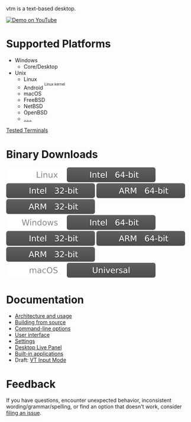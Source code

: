 vtm is a text-based desktop.

<a href="https://www.youtube.com/watch?v=kofkoxGjFWQ">
  <img width="400" alt="Demo on YouTube" src="https://user-images.githubusercontent.com/11535558/146906370-c9705579-1bbb-4e9e-8977-47312f551cc8.gif">
</a>

# Supported Platforms

- Windows
  - Core/Desktop
- Unix
  - Linux
  - Android <sup><sup>Linux kernel</sup></sup>
  - macOS
  - FreeBSD
  - NetBSD
  - OpenBSD
  - [`...`](https://en.wikipedia.org/wiki/POSIX#POSIX-oriented_operating_systems)

[Tested Terminals](https://github.com/directvt/vtm/discussions/72)

# Binary Downloads

![Linux](.resources/status/linux.svg)     [![Intel 64-bit](.resources/status/arch_x86_64.svg)](https://github.com/directvt/vtm/releases/latest/download/vtm_linux_x86_64.zip) [![Intel 32-bit](.resources/status/arch_x86.svg)](https://github.com/directvt/vtm/releases/latest/download/vtm_linux_x86.zip) [![ARM 64-bit](.resources/status/arch_arm64.svg)](https://github.com/directvt/vtm/releases/latest/download/vtm_linux_arm64.zip) [![ARM 32-bit](.resources/status/arch_arm32.svg)](https://github.com/directvt/vtm/releases/latest/download/vtm_linux_arm32.zip)  
![Windows](.resources/status/windows.svg) [![Intel 64-bit](.resources/status/arch_x86_64.svg)](https://github.com/directvt/vtm/releases/latest/download/vtm_windows_x86_64.zip)  [![Intel 32-bit](.resources/status/arch_x86.svg)](https://github.com/directvt/vtm/releases/latest/download/vtm_windows_x86.zip)  [![ARM 64-bit](.resources/status/arch_arm64.svg)](https://github.com/directvt/vtm/releases/latest/download/vtm_windows_arm64.zip)  [![ARM 32-bit](.resources/status/arch_arm32.svg)](https://github.com/directvt/vtm/releases/latest/download/vtm_windows_arm32.zip)  
![macOS](.resources/status/macos.svg)     [![Universal](.resources/status/arch_any.svg)](https://github.com/directvt/vtm/releases/latest/download/vtm_macos_any.zip)  

# Documentation

- [Architecture and usage](doc/architecture.md)
- [Building from source](doc/build.md)
- [Command-line options](doc/command-line-options.md)
- [User interface](doc/user-interface.md)
- [Settings](doc/settings.md)
- [Desktop Live Panel](doc/panel.md)
- [Built-in applications](doc/apps.md)
- Draft: [VT Input Mode](doc/vt-input-mode.md)

# Feedback

If you have questions, encounter unexpected behavior, inconsistent wording/grammar/spelling, or find an option that doesn't work, consider [filing an issue](https://github.com/directvt/vtm/issues/new/choose).

